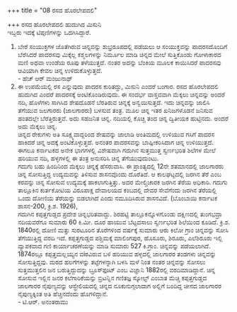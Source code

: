 +++
title = "08 ರಸದ ಹೊರಲೇಪದಲಿ"

+++
ರಸದ ಹೊರಲೇಪದಲಿ ಹುದುಗಿದ ಮಿಸುನಿ  
ಇಬ್ಬರು ಇದಕ್ಕೆ ಟಿಪ್ಪಣಿಗಳನ್ನು ಒದಗಿಸಿದ್ದಾರೆ.   
1.  ಬೇರೆ ಸಂಯುಕ್ತಗಳ ಜೊತೆಗಿರುವ ಚಿನ್ನವನ್ನು ಶುಭ್ರರೂಪದಲ್ಲಿ ಪಡೆಯಲು ಆ ಸಂಯುಕ್ತವನ್ನು ಪಾದರಸದೊಂದಿಗೆ ಬೆರೆಸಿದರೆ ಪಾದರಸವು ಮಿಕ್ಕೆಲ್ಲ ಕಶ್ಮಲಗಳನ್ನು ನಿರ್ಮೂಲ ಮಾಡಿ ಚಿನ್ನದ ಮೇಲೆ ಸುತ್ತಿಕೊಂಡು ಗೋಳಾಕಾರದ ಮಣಿ ಅಥವಾ ಉಂಡೆಯ ರೂಪು ತಳೆಯುತ್ತದೆ. ನಂತರ ಅದನ್ನು ಬೆಂಕಿಯ ಮೂಲಕ ಕಾಯಿಸಿದರೆ ಪಾದರಸವು ಆವಿಯಾಗಿ ಕೇವಲ ಚಿನ್ನ ಉಳಿದುಕೊಳ್ಳುತ್ತದೆ.    
                                                    - ಹೆಚ್ ಆರ್ ಮಂಜುನಾಥ್   
2. ಈ ಉಪಮೆಯಲ್ಲಿ ರಸ ಎನ್ನುವುದು ಪಾದರಸ ಕುರಿತದ್ದು, ಮಿಸುನಿ ಎಂದರೆ ಬಂಗಾರ. ರಸದ ಹೊರಲೇಪದಲಿ ಹುದುಗಿದ ಎಂದರೆ ಪಾದರಸಕ್ಕೆ ಅಂಟಿಕೊಂಡಿರುವುದು. ಈ ಸಂದರ್ಭ ವಾಸ್ತವವಾಗಿ ಮೆಕ್ಕಲು ಚಿನ್ನವನ್ನು ಅಂದರೆ ನದಿ, ಹೊಳೆಗಳು ಸಾಗಿಸಿದ ಶೇಷದೊಡನೆ ಬೆರತಿರುವ ಚಿನ್ನಕ್ಕೆ ಅನ್ವಯಿಸುತ್ತದೆ. ಇದು ಚಿನ್ನವನ್ನು ಜಾಲಿಸಿ ತೆಗೆಯುವ ಜಲಗಾರರು (ಜಾಲಗಾರರು) ಬಳಸುವ ತಂತ್ರ. ಮೂಲ ಚಿನ್ನ ಇತರ ಖನಿಜಗಳೊಡನೆ ಜನಿಸುವ ಹಂತದಲ್ಲೇ ಬೆರೆತ್ತಿರುತ್ತವೆ. ಅದು ಸಹಜನಿತ ಚಿನ್ನ. ನದಿಯಲ್ಲಿ ಕೊಚ್ಚಿ ತಂದ ಚಿನ್ನ ದ್ವಿತೀಯಕ ಹುಟ್ಟಿನದು. ಅಂದರೆ ಅದು ಮೆಕ್ಕಲು ಚಿನ್ನ.  
ಚಿನ್ನದ ರೇಕುಗಳು ಅತಿ ಸೂಕ್ಷ್ಮವಾದ್ದರಿಂದ ಶೇಷವನ್ನು ಜಾಲಾಡಿ ಅಂತಿಮದಲ್ಲಿ ಉಳಿಯುವ ಗಸಿಗೆ ಪಾದರಸ ಹಾಕಿದರೆ ಚಿನ್ನ ಅದಕ್ಕೆ ಅಂಟಿಕೊಳ್ಳುತ್ತದೆ. ಅನಂತರ ಪಾದರಸವನ್ನು ಬಾಷ್ಪೀಕರಿಸಿದಾಗ ಚಿನ್ನ ಉಳಿಯುತ್ತದೆ. ಈಗಲೂ ಕರ್ನಾಟಕದ ಅನೇಕ ಭಾಗಗಳಲ್ಲಿ ವಿಶೇಷವಾಗಿ ಗದುಗಿನ ಸುತ್ತಮುತ್ತ ಸ್ವರ್ಣಭರಿತ ಶಿಲೆಗಳ ಮೇಲೆ ಹರಿಯುವ ನದಿ, ಹಳ್ಳಗಳಲ್ಲಿ ಈ ತಂತ್ರ ಅನುಸರಿಸಿ ಚಿನ್ನ ತೆಗೆಯುವುದುಂಟು.   
ಗದುಗು ಬಹು ಹಿಂದಿನಿಂದ ಮೆಕ್ಕಲು ಚಿನ್ನಕ್ಕೆ ಹೆಸರುವಾಸಿ. ಈ ಪ್ರಾಂತ್ಯದಲ್ಲಿ 12ನೇ ಶತಮಾನದಲ್ಲಿ ಜಾಲಗಾರರು ಚಿನ್ನ ಸೋಸುತ್ತಿದ್ದ ಉದ್ಯಮವನ್ನು ತಿಳಿಸುವ ಶಾಸನವೊಂದು ದೊರೆತಿದೆ. ಆ ಕಾಲಘಟ್ಟದಲ್ಲಿ ಜರಗಿನ ತೆರೆ ಎಂಬ ಕರವನ್ನು ಚಿನ್ನ ಸೋಸುವ ಉದ್ಯಮಕ್ಕೆ ಹಾಕಲಾಗುತ್ತಿತ್ತು. ಅದರ ಮೇಲ್ಚಿಚಾರಕ ಜರಗಿನ ತೆರೆಯ ಅಧಿಕಾರಿ. ಗದುಗು ತಾಲ್ಲೂಕಿನ ಕುರ್ತಕೋಟಿಯ ವಿರೂಪಾಕ್ಷ ದೇವಾಲಯದ ಕಂಬದಲ್ಲಿ ದೇವರ ಸೇವೆಗೆಂದು ಜರಗಿನ ತೆರೆಯಲ್ಲಿ ಒಂದು ದೋಣಿಯ ತೆರೆಯನ್ನು ಬಿಡಲಾಗಿದೆ ಎಂದು ನಮೂದಿಸಿರುವ ಶಾಸನವಿದೆ. (ಬೊಂಬಾಯಿ ಕರ್ನಾಟಕ ಶಾಸನ-200, ಕ್ರಿ.ಶ. 1926),  
ಗದುಗಿನ ಕಪ್ಪತ್ತಗುಡ್ಡದ ಪ್ರದೇಶ ಚಿನ್ನಭರಿತವಾದ್ದು. ಶಿರಹಟ್ಟಿ ತಾಲ್ಲೂಕನ್ನೊಳಗೊಂಡು ದಕ್ಷಿಣದಲ್ಲಿ ತುಂಗಭದ್ರಾ ನದಿಯವರೆಗೂ ಸುಮಾರು 60 ಕಿ.ಮೀ. ದೂರ ಹಾಯುವ ಬೆಟ್ಟದಸಾಲು ಸ್ವರ್ಣಭರಿತ ಶಿಲೆಯಿಂದ ಕೂಡಿದೆ. ಕ್ರಿ.ಶ. 1840ರಲ್ಲಿ ದೋಣಿ ಮತ್ತು ಸುರಟೂರಿನ ತೊರೆಗಳಿಂದ ವರ್ಷಕ್ಕೆ ಸುಮಾರು ಆರು ಕಿಲೋ ಗ್ರಾಂ ಚಿನ್ನವನ್ನು ಸೋಸಿ ತೆಗೆಯುತ್ತಿದ್ದ ವರದಿ ಇದೆ. ಕಪ್ಪತ್ತಗುಡ್ಡದ ಪಶ್ಚಿಮಕ್ಕೆ ಮಾಲಿಂಗಪುರ, ಹೊಸೂರು, ಶಿರೂರು, ಎಲೆಶಿರೂರು ಇಲ್ಲಿ ವ್ಯಾಪಕವಾದ ಗಣಿ ಕಾರ್ಯಾಚರಣೆಯನ್ನು ಮಾಡಿ ಸುಮಾರು 527 ಕಿ.ಗ್ರಾಂ. ಚಿನ್ನವನ್ನು ಪಡೆಯಲಾಗಿದೆ. 1874ರಲ್ಲೂ ಕಪ್ಪತ್ತಮಲ್ಲಯ್ಯನ ವiಠವಿರುವ ಬಳಿ ಹರಿಯುವ ಹಳ್ಳದಲ್ಲಿ ಜಾಲಗಾರರ ತಂಡಗಳು ಚಿನ್ನವನ್ನು ಸೋಸುತ್ತಿದ್ದವು. ಮರದ ಹಲಗೆಗಳನ್ನು ತಟ್ಟೆಗಳನ್ನಾಗಿ ಬಳಸಿ ಮಳೆ ನಿಂತ ನಂತರ ಚಿನ್ನವನ್ನು ಸೋಸಲು ಸುತ್ತಮುತ್ತಲಿನ ಜನ ಬರುತ್ತಿದ್ದುದನ್ನು ಬ್ರೂಸ್‍ಫೂಟ್ ಎಂಬ ವಿಜ್ಞಾನಿ 1882ರಲ್ಲಿ ವರದಿಮಾಡಿದ್ದಾನೆ. ಚಿನ್ನ ಸೋಸುವ ಇಲ್ಲಿನ ಜನರ ಕಲೆಗಾರಿಕೆಯನ್ನು ಬ್ರಿಟನ್ನಿನ ಗಣಿತಜ್ಞ ಸ್ಕೋಲ್ಟ್ ಎಂಬಾತ ಮೆಚ್ಚಿ ಕಪ್ಪತ್ತಗುಡ್ಡದ ಜಾಲಗಾರರ ನೈಪುಣ್ಯವನ್ನು ಆಸ್ಟ್ರೇಲಿಯದಲ್ಲಿ ಚಿನ್ನದ ನೂಕುನುಗ್ಗಲಾದಾಗ ಅಲ್ಲಿಗೆ ಬಂದಿದ್ದ ಚೀನದ ಜಾಲಗಾರರ ನೈಪುಣ್ಯಕ್ಕಿಂತ ಅತಿ ಹೆಚ್ಚಿನದೆಂದು ಹೊಗಳಿದ್ದಾನೆ.  
                                                       - ಟಿ.ಆರ್. ಅನಂತರಾಮು